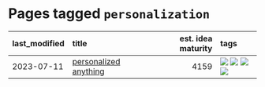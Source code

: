 # Pages tagged `personalization`

|last_modified|title|est. idea maturity|tags
|:---|:---|---:|:---|
|2023-07-11|[personalized anything](../personalized_anything.md)|4159|[![](https://img.shields.io/badge/tag-gdpr_data_export-b653cf)](../tags/gdpr_data_export.md) [![](https://img.shields.io/badge/tag-llm-b59164)](../tags/llm.md) [![](https://img.shields.io/badge/tag-personalization-ac8afc)](../tags/personalization.md) [![](https://img.shields.io/badge/tag-productivity-c979f)](../tags/productivity.md)|